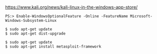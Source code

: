 https://www.kali.org/news/kali-linux-in-the-windows-app-store/

```
PS:> Enable-WindowsOptionalFeature -Online -FeatureName Microsoft-Windows-Subsystem-Linux
```
```
$ sudo apt-get update
$ sudo apt-get dist-upgrade
```
```
$ sudo apt-get update
$ sudo apt-get install metasploit-framework
```

